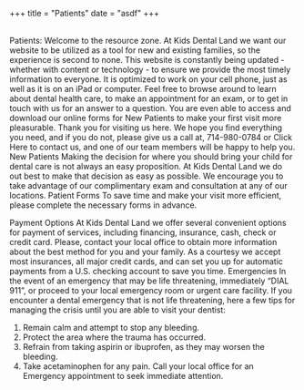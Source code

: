 +++
title = "Patients"
date = "asdf"
+++
<br>
<br>


Patients:
Welcome to the resource zone. At Kids Dental Land we want our website to be utilized as a
tool for new and existing families, so the experience is second to none. This website is
constantly being updated - whether with content or technology - to ensure we provide the most
timely information to everyone. It is optimized to work on your cell phone, just as well as it is on
an iPad or computer. Feel free to browse around to learn about dental health care, to make an
appointment for an exam, or to get in touch with us for an answer to a question. You are even
able to access and download our online forms for New Patients to make your first visit more
pleasurable. Thank you for visiting us here. We hope you find everything you need, and if you
do not, please give us a call at, 714-980-0784 or Click Here to contact us, and one of our team
members will be happy to help you.
New Patients
Making the decision for where you should bring your child for dental care is not always an easy
proposition. At Kids Dental Land we do out best to make that decision as easy as possible. We
encourage you to take advantage of our complimentary exam and consultation at any of our
locations.
Patient Forms
To save time and make your visit more efficient, please complete the necessary forms in
advance.

Payment Options
At Kids Dental Land we offer several convenient options for payment of services, including
financing, insurance, cash, check or credit card. Please, contact your local office to obtain more
information about the best method for you and your family.
As a courtesy we accept most insurances, all major credit cards, and can set you up for
automatic payments from a U.S. checking account to save you time.
Emergencies
In the event of an emergency that may be life threatening, immediately “DIAL 911”, or proceed
to your local emergency room or urgent care facility.
If you encounter a dental emergency that is not life threatening, here a few tips for managing the
crisis until you are able to visit your dentist:
1. Remain calm and attempt to stop any bleeding.
2. Protect the area where the trauma has occurred.
3. Refrain from taking aspirin or ibuprofen, as they may worsen the bleeding.
4. Take acetaminophen for any pain.
Call your local office for an Emergency appointment to seek immediate attention.
